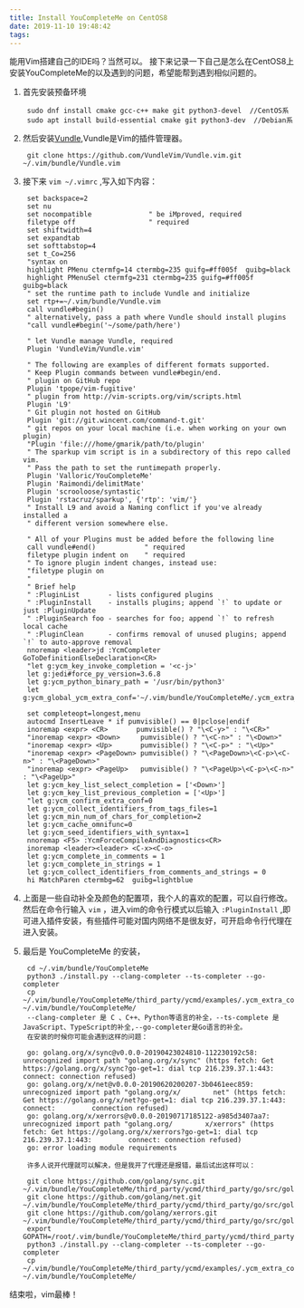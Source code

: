 ```yaml
---
title: Install YouCompleteMe on CentOS8
date: 2019-11-10 19:48:42
tags:
---
```

能用Vim搭建自己的IDE吗？当然可以。
接下来记录一下自己是怎么在CentOS8上安装YouCompleteMe的以及遇到的问题，希望能帮到遇到相似问题的。
1. 首先安装预备环境  

        sudo dnf install cmake gcc-c++ make git python3-devel  //CentOS系
        sudo apt install build-essential cmake git python3-dev  //Debian系

2. 然后安装[Vundle](http://),Vundle是Vim的插件管理器。  
  
        git clone https://github.com/VundleVim/Vundle.vim.git ~/.vim/bundle/Vundle.vim  

3. 接下来  `vim ~/.vimrc` ,写入如下内容：  
          
        set backspace=2
        set nu
        set nocompatible              " be iMproved, required
        filetype off                  " required
        set shiftwidth=4
        set expandtab
        set softtabstop=4
        set t_Co=256
        "syntax on
        highlight PMenu ctermfg=14 ctermbg=235 guifg=#ff005f  guibg=black
        highlight PMenuSel ctermfg=231 ctermbg=235 guifg=#ff005f   guibg=black
        " set the runtime path to include Vundle and initialize
        set rtp+=~/.vim/bundle/Vundle.vim
        call vundle#begin()
        " alternatively, pass a path where Vundle should install plugins
        "call vundle#begin('~/some/path/here')
        
        " let Vundle manage Vundle, required
        Plugin 'VundleVim/Vundle.vim'
        
        " The following are examples of different formats supported.
        " Keep Plugin commands between vundle#begin/end.
        " plugin on GitHub repo
        Plugin 'tpope/vim-fugitive'
        " plugin from http://vim-scripts.org/vim/scripts.html
        Plugin 'L9'
        " Git plugin not hosted on GitHub
        Plugin 'git://git.wincent.com/command-t.git'
        " git repos on your local machine (i.e. when working on your own plugin)
        "Plugin 'file:///home/gmarik/path/to/plugin'
        " The sparkup vim script is in a subdirectory of this repo called vim.
        " Pass the path to set the runtimepath properly.
        Plugin 'Valloric/YouCompleteMe'
        Plugin 'Raimondi/delimitMate'
        Plugin 'scrooloose/syntastic'
        Plugin 'rstacruz/sparkup', {'rtp': 'vim/'}
        " Install L9 and avoid a Naming conflict if you've already installed a
        " different version somewhere else.
        
        " All of your Plugins must be added before the following line
        call vundle#end()            " required
        filetype plugin indent on    " required
        " To ignore plugin indent changes, instead use:
        "filetype plugin on
        "
        " Brief help
        " :PluginList       - lists configured plugins
        " :PluginInstall    - installs plugins; append `!` to update or just :PluginUpdate
        " :PluginSearch foo - searches for foo; append `!` to refresh local cache
        " :PluginClean      - confirms removal of unused plugins; append `!` to auto-approve removal
        nnoremap <leader>jd :YcmCompleter GoToDefinitionElseDeclaration<CR>
        "let g:ycm_key_invoke_completion = '<c-j>'
        let g:jedi#force_py_version=3.6.8
        let g:ycm_python_binary_path = '/usr/bin/python3'
        let g:ycm_global_ycm_extra_conf='~/.vim/bundle/YouCompleteMe/.ycm_extra_conf.py'
        
        set completeopt=longest,menu
        autocmd InsertLeave * if pumvisible() == 0|pclose|endif
        inoremap <expr> <CR>       pumvisible() ? "\<C-y>" : "\<CR>"
        "inoremap <expr> <Down>     pumvisible() ? "\<C-n>" : "\<Down>"
        "inoremap <expr> <Up>       pumvisible() ? "\<C-p>" : "\<Up>"
        "inoremap <expr> <PageDown> pumvisible() ? "\<PageDown>\<C-p>\<C-n>" : "\<PageDown>"
        "inoremap <expr> <PageUp>   pumvisible() ? "\<PageUp>\<C-p>\<C-n>" : "\<PageUp>"  
        let g:ycm_key_list_select_completion = ['<Down>']
        let g:ycm_key_list_previous_completion = ['<Up>']
        "let g:ycm_confirm_extra_conf=0
        let g:ycm_collect_identifiers_from_tags_files=1
        let g:ycm_min_num_of_chars_for_completion=2
        let g:ycm_cache_omnifunc=0
        let g:ycm_seed_identifiers_with_syntax=1
        nnoremap <F5> :YcmForceCompileAndDiagnostics<CR>
        inoremap <leader><leader> <C-x><C-o>
        let g:ycm_complete_in_comments = 1
        let g:ycm_complete_in_strings = 1
        let g:ycm_collect_identifiers_from_comments_and_strings = 0  
        hi MatchParen ctermbg=62  guibg=lightblue  
 
4. 上面是一些自动补全及颜色的配置项，我个人的喜欢的配置，可以自行修改。然后在命令行输入 `vim` ，进入vim的命令行模式以后输入 `:PluginInstall` ,即可进入插件安装，有些插件可能对国内网络不是很友好，可开启命令行代理在进入安装。  
5. 最后是 YouCompleteMe 的安装，  
  
        cd ~/.vim/bundle/YouCompleteMe  
        python3 ./install.py --clang-completer --ts-completer --go-completer  
        cp ~/.vim/bundle/YouCompleteMe/third_party/ycmd/examples/.ycm_extra_conf.py   ~/.vim/bundle/YouCompleteMe/  
        --clang-completer 是 C 、C++、Python等语言的补全，--ts-complete 是JavaScript、TypeScript的补全,--go-completer是Go语言的补全。  
        在安装的时候你可能会遇到这样的问题：  

        go: golang.org/x/sync@v0.0.0-20190423024810-112230192c58: unrecognized import path "golang.org/x/sync" (https fetch: Get https://golang.org/x/sync?go-get=1: dial tcp 216.239.37.1:443: connect: connection refused)
        go: golang.org/x/net@v0.0.0-20190620200207-3b0461eec859: unrecognized import path "golang.org/x/        net" (https fetch: Get https://golang.org/x/net?go-get=1: dial tcp 216.239.37.1:443: connect:         connection refused)
        go: golang.org/x/xerrors@v0.0.0-20190717185122-a985d3407aa7: unrecognized import path "golang.org/        x/xerrors" (https fetch: Get https://golang.org/x/xerrors?go-get=1: dial tcp 216.239.37.1:443:         connect: connection refused)
        go: error loading module requirements  
          
        许多人说开代理就可以解决，但是我开了代理还是报错，最后试出这样可以：  

        git clone https://github.com/golang/sync.git   ~/.vim/bundle/YouCompleteMe/third_party/ycmd/third_party/go/src/golang.org/x/  
        git clone https://github.com/golang/net.git   ~/.vim/bundle/YouCompleteMe/third_party/ycmd/third_party/go/src/golang.org/x/  
        git clone https://github.com/golang/xerrors.git   ~/.vim/bundle/YouCompleteMe/third_party/ycmd/third_party/go/src/golang.org/x/  
        export GOPATH=/root/.vim/bundle/YouCompleteMe/third_party/ycmd/third_party/go  
        python3 ./install.py --clang-completer --ts-completer --go-completer  
        cp ~/.vim/bundle/YouCompleteMe/third_party/ycmd/examples/.ycm_extra_conf.py   ~/.vim/bundle/YouCompleteMe/  
结束啦，vim最棒！  


